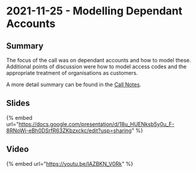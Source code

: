 # 2021-11-25 - Modelling Dependant Accounts

## Summary

The focus of the call was on dependant accounts and how to model these. Additional points of discussion were how to model access codes and the appropriate treatment of organisations as customers.

A more detail summary can be found in the [Call Notes](https://docs.google.com/document/d/1Yu9ZeF\_6Bzgm6mqxaHlYglv0eJo1oa5vbmKfAESlB8s/edit?usp=sharing).

## Slides

{% embed url="https://docs.google.com/presentation/d/18u_HUENksb5y0u_F-8RNoWj-eBh0DSrfR63ZKbzxckc/edit?usp=sharing" %}

## Video

{% embed url="https://youtu.be/IAZBKN_V0Rk" %}
